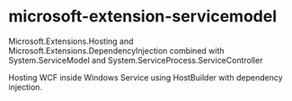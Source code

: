 # microsoft-extension-servicemodel

Microsoft.Extensions.Hosting and Microsoft.Extensions.DependencyInjection combined with System.ServiceModel and System.ServiceProcess.ServiceController

Hosting WCF inside Windows Service using HostBuilder with dependency injection.
